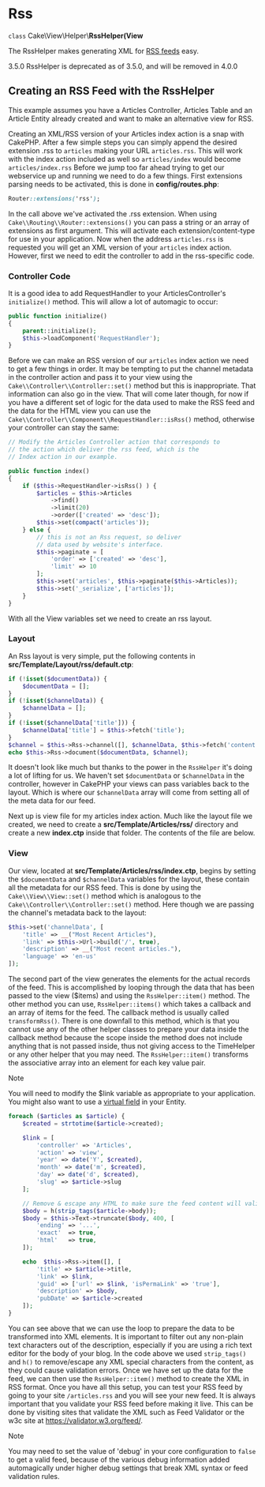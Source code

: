 # Rss

`class` Cake\\View\\Helper\\**RssHelper(View**

The RssHelper makes generating XML for [RSS feeds](https://en.wikipedia.org/wiki/RSS) easy.

<div class="deprecated">

3.5.0
RssHelper is deprecated as of 3.5.0, and will be removed in 4.0.0

</div>

## Creating an RSS Feed with the RssHelper

This example assumes you have a Articles Controller, Articles Table and an
Article Entity already created and want to make an alternative view for RSS.

Creating an XML/RSS version of your Articles index action is a snap with CakePHP.
After a few simple steps you can simply append the desired extension .rss to
`articles` making your URL `articles.rss`. This will work with the index
action included as well so `articles/index` would become `articles/index.rss`
Before we jump too far ahead trying to get our webservice up and running we need
to do a few things. First extensions parsing needs to be activated, this is done in
**config/routes.php**:

``` css
Router::extensions('rss');
```

In the call above we've activated the .rss extension. When using
`Cake\\Routing\\Router::extensions()` you can pass a string or an
array of extensions as first argument. This will activate each
extension/content-type for use in your application. Now when the address
`articles.rss` is requested you will get an XML version of
your `articles` index action. However, first we need to edit the controller to
add in the rss-specific code.

### Controller Code

It is a good idea to add RequestHandler to your ArticlesController's
`initialize()` method. This will allow a lot of automagic to occur:

``` php
public function initialize()
{
    parent::initialize();
    $this->loadComponent('RequestHandler');
}
```

Before we can make an RSS version of our `articles` index action we need to get a few
things in order. It may be tempting to put the channel metadata in the
controller action and pass it to your view using the
`Cake\\Controller\\Controller::set()` method but this is
inappropriate. That information can also go in the view. That will come later
though, for now if you have a different set of logic for the data used to make
the RSS feed and the data for the HTML view you can use the
`Cake\\Controller\\Component\\RequestHandler::isRss()` method,
otherwise your controller can stay the same:

``` php
// Modify the Articles Controller action that corresponds to
// the action which deliver the rss feed, which is the
// Index action in our example.

public function index()
{
    if ($this->RequestHandler->isRss() ) {
        $articles = $this->Articles
            ->find()
            ->limit(20)
            ->order(['created' => 'desc']);
        $this->set(compact('articles'));
    } else {
        // this is not an Rss request, so deliver
        // data used by website's interface.
        $this->paginate = [
            'order' => ['created' => 'desc'],
            'limit' => 10
        ];
        $this->set('articles', $this->paginate($this->Articles));
        $this->set('_serialize', ['articles']);
    }
}
```

With all the View variables set we need to create an rss layout.

### Layout

An Rss layout is very simple, put the following contents in
**src/Template/Layout/rss/default.ctp**:

``` php
if (!isset($documentData)) {
    $documentData = [];
}
if (!isset($channelData)) {
    $channelData = [];
}
if (!isset($channelData['title'])) {
    $channelData['title'] = $this->fetch('title');
}
$channel = $this->Rss->channel([], $channelData, $this->fetch('content'));
echo $this->Rss->document($documentData, $channel);
```

It doesn't look like much but thanks to the power in the `RssHelper`
it's doing a lot of lifting for us. We haven't set `$documentData` or
`$channelData` in the controller, however in CakePHP your views
can pass variables back to the layout. Which is where our `$channelData`
array will come from setting all of the meta data for our feed.

Next up is view file for my articles index action. Much like the layout file
we created, we need to create a **src/Template/Articles/rss/** directory and
create a new **index.ctp** inside that folder. The contents of the file
are below.

### View

Our view, located at **src/Template/Articles/rss/index.ctp**, begins by setting the
`$documentData` and `$channelData` variables for the layout, these contain
all the metadata for our RSS feed. This is done by using the
`Cake\\View\\View::set()` method which is analogous to the
`Cake\\Controller\\Controller::set()` method. Here though we are
passing the channel's metadata back to the layout:

``` php
$this->set('channelData', [
    'title' => __("Most Recent Articles"),
    'link' => $this->Url->build('/', true),
    'description' => __("Most recent articles."),
    'language' => 'en-us'
]);
```

The second part of the view generates the elements for the actual records of
the feed. This is accomplished by looping through the data that has been passed
to the view (\$items) and using the `RssHelper::item()` method. The
other method you can use, `RssHelper::items()` which takes a callback
and an array of items for the feed. The callback method is usually called
`transformRss()`. There is one downfall to this method, which is that you
cannot use any of the other helper classes to prepare your data inside the
callback method because the scope inside the method does not include anything
that is not passed inside, thus not giving access to the TimeHelper or any
other helper that you may need. The `RssHelper::item()` transforms
the associative array into an element for each key value pair.

> [!NOTE]
> You will need to modify the \$link variable as appropriate to
> your application. You might also want to use a
> [virtual field](#entities-virtual-fields) in your Entity.

``` php
foreach ($articles as $article) {
    $created = strtotime($article->created);

    $link = [
        'controller' => 'Articles',
        'action' => 'view',
        'year' => date('Y', $created),
        'month' => date('m', $created),
        'day' => date('d', $created),
        'slug' => $article->slug
    ];

    // Remove & escape any HTML to make sure the feed content will validate.
    $body = h(strip_tags($article->body));
    $body = $this->Text->truncate($body, 400, [
        'ending' => '...',
        'exact'  => true,
        'html'   => true,
    ]);

    echo  $this->Rss->item([], [
        'title' => $article->title,
        'link' => $link,
        'guid' => ['url' => $link, 'isPermaLink' => 'true'],
        'description' => $body,
        'pubDate' => $article->created
    ]);
}
```

You can see above that we can use the loop to prepare the data to be transformed
into XML elements. It is important to filter out any non-plain text characters
out of the description, especially if you are using a rich text editor for the
body of your blog. In the code above we used `strip_tags()` and
`h()` to remove/escape any XML special characters from the content,
as they could cause validation errors. Once we have set up the data for the
feed, we can then use the `RssHelper::item()` method to create the XML
in RSS format. Once you have all this setup, you can test your RSS feed by going
to your site `/articles.rss` and you will see your new feed. It is always
important that you validate your RSS feed before making it live. This can be
done by visiting sites that validate the XML such as Feed Validator or the w3c
site at <https://validator.w3.org/feed/>.

> [!NOTE]
> You may need to set the value of 'debug' in your core configuration
> to `false` to get a valid feed, because of the various debug
> information added automagically under higher debug settings that
> break XML syntax or feed validation rules.

